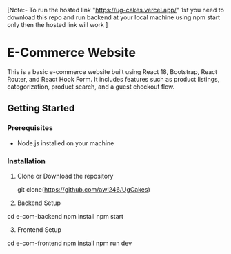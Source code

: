 
[Note:- To run the hosted link "https://ug-cakes.vercel.app/" 1st you need to download this repo and run backend at your local machine using npm start only then the hosted link will work ]


# E-Commerce Website

This is a basic e-commerce website built using React 18, Bootstrap, React Router, and React Hook Form. It includes features such as product listings, categorization, product search, and a guest checkout flow.

## Getting Started

### Prerequisites

- Node.js installed on your machine

### Installation

1. Clone or Download the repository

   git clone(https://github.com/awi246/UgCakes)

   
2. Backend Setup

  cd e-com-backend
  npm install
  npm start

3. Frontend Setup

  cd e-com-frontend
  npm install
  npm run dev
